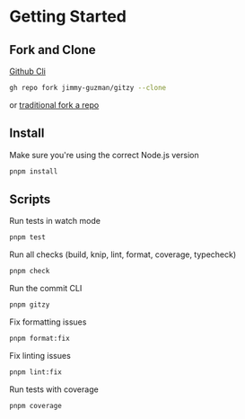 # Getting Started

## Fork and Clone

[Github Cli](https://cli.github.com/manual/gh_repo_fork)

```bash
gh repo fork jimmy-guzman/gitzy --clone
```

or [traditional fork a repo](https://docs.github.com/en/github/getting-started-with-github/fork-a-repo)

## Install

Make sure you're using the correct Node.js version

```bash
pnpm install
```

## Scripts

Run tests in watch mode

```bash
pnpm test
```

Run all checks (build, knip, lint, format, coverage, typecheck)

```bash
pnpm check
```

Run the commit CLI

```bash
pnpm gitzy
```

Fix formatting issues

```bash
pnpm format:fix
```

Fix linting issues

```bash
pnpm lint:fix
```

Run tests with coverage

```bash
pnpm coverage
```
